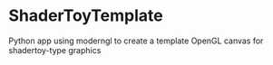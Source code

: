 # ShaderToyTemplate
Python app using moderngl to create a template OpenGL canvas for shadertoy-type graphics
